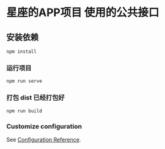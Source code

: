 # 星座的APP项目 使用的公共接口

## 安装依赖
```
npm install
```

### 运行项目
```
npm run serve
```

### 打包 dist 已经打包好
```
npm run build
```


### Customize configuration
See [Configuration Reference](https://cli.vuejs.org/config/).
